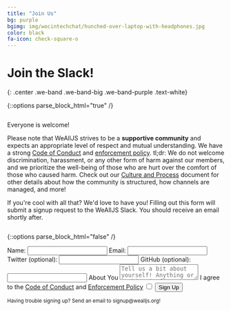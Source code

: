 ```yaml
---
title: "Join Us"
bg: purple
bgimg: img/wocintechchat/hunched-over-laptop-with-headphones.jpg
color: black
fa-icon: check-square-o
---
```


# Join the Slack!
{: .center .we-band .we-band-big .we-band-purple .text-white}

{::options parse_block_html="true" /}

<div class="container we-band we-band-white we-band-narrow text-black">

<div class="row">

<div class="column big">

Everyone is welcome!

Please note that WeAllJS strives to be a **supportive community** and expects an
appropriate level of respect and mutual understanding. We have a strong [Code of
Conduct](#todo) and [enforcement policy](#todo). tl;dr: We do not welcome
discrimination, harassment, or any other form of harm against our members, and
we prioritize the well-being of those who are hurt over the comfort of those who
caused harm. Check out our [Culture and Process](/culture-and-process.html)
document for other details about how the community is structured, how channels
are managed, and more!

If you're cool with all that? We'd love to have you! Filling out this form will submit a signup request to the WeAllJS Slack. You should receive an email shortly after.

</div>

{::options parse_block_html="false" /}

<div class="column small">
	<form action="http://api.wealljs.org/signup" method="POST">
    <label>Name: <input name="name" required type="text"></label>
    <label>Email: <input name="email" required type="email"></label>
    <label>Twitter (optional): <input name="twitter" type="text"></label>
    <label>GitHub (optional): <input name="github" type="text"></label>
    <label>About You</label>
    <textarea name="about" placeholder="Tell us a bit about yourself! Anything or nothing is fine!"></textarea>
    <label>I agree to the <a href="/code-of-conduct.html">Code of Conduct</a> and <a href="/enforcement.html">Enforcement Policy</a>
      <input type="checkbox" name="coc" required>
    </label>
    <input type="hidden" name="redirect_uri" value="http://wealljs.org/postsignup.html">
    <input type="hidden" name="team_id" value="T1WSA6TGQ">
    <button type="submit">Sign Up</button>
  </form>
  <small>Having trouble signing up? Send an email to signup@wealljs.org!</small>
</div>

</div>

</div>
